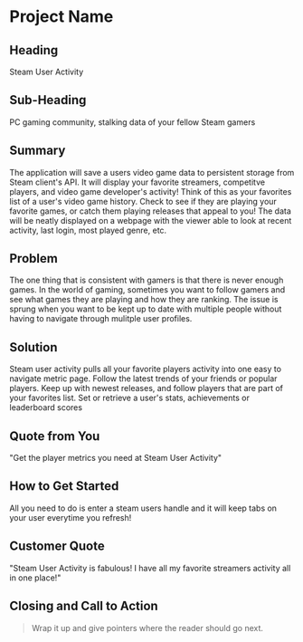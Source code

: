 # Project Name #

<!-- 
> This material was originally posted [here](http://www.quora.com/What-is-Amazons-approach-to-product-development-and-product-management). It is reproduced here for posterities sake.

There is an approach called "working backwards" that is widely used at Amazon. They work backwards from the customer, rather than starting with an idea for a product and trying to bolt customers onto it. While working backwards can be applied to any specific product decision, using this approach is especially important when developing new products or features.

For new initiatives a product manager typically starts by writing an internal press release announcing the finished product. The target audience for the press release is the new/updated product's customers, which can be retail customers or internal users of a tool or technology. Internal press releases are centered around the customer problem, how current solutions (internal or external) fail, and how the new product will blow away existing solutions.

If the benefits listed don't sound very interesting or exciting to customers, then perhaps they're not (and shouldn't be built). Instead, the product manager should keep iterating on the press release until they've come up with benefits that actually sound like benefits. Iterating on a press release is a lot less expensive than iterating on the product itself (and quicker!).

If the press release is more than a page and a half, it is probably too long. Keep it simple. 3-4 sentences for most paragraphs. Cut out the fat. Don't make it into a spec. You can accompany the press release with a FAQ that answers all of the other business or execution questions so the press release can stay focused on what the customer gets. My rule of thumb is that if the press release is hard to write, then the product is probably going to suck. Keep working at it until the outline for each paragraph flows. 

Oh, and I also like to write press-releases in what I call "Oprah-speak" for mainstream consumer products. Imagine you're sitting on Oprah's couch and have just explained the product to her, and then you listen as she explains it to her audience. That's "Oprah-speak", not "Geek-speak".

Once the project moves into development, the press release can be used as a touchstone; a guiding light. The product team can ask themselves, "Are we building what is in the press release?" If they find they're spending time building things that aren't in the press release (overbuilding), they need to ask themselves why. This keeps product development focused on achieving the customer benefits and not building extraneous stuff that takes longer to build, takes resources to maintain, and doesn't provide real customer benefit (at least not enough to warrant inclusion in the press release).
 -->
 
## Heading ##
  Steam User Activity
## Sub-Heading ##
  PC gaming community, stalking data of your fellow Steam gamers
## Summary ##
  The application will save a users video game data to persistent storage from Steam client's API. It will display your favorite streamers, competitve players, and video game developer's activity! Think of this as your favorites list of a user's video game history. Check to see if they are playing your favorite games, or catch them playing releases that appeal to you! The data will be neatly displayed on a webpage with the viewer able to look at recent activity, last login, most played genre, etc. 
## Problem ##
  The one thing that is consistent with gamers is that there is never enough games. In the world of gaming, sometimes you want to follow gamers and see what games they are playing and how they are ranking. The issue is sprung when you want to be kept up to date with multiple people without having to navigate through mulitple user profiles.
## Solution ##
  Steam user activity pulls all your favorite players activity into one easy to navigate metric page. Follow the latest trends of your friends or popular players. Keep up with newest releases, and follow players that are part of your favorites list. Set or retrieve a user's stats, achievements or leaderboard scores
## Quote from You ##
  "Get the player metrics you need at Steam User Activity"
## How to Get Started ##
  All you need to do is enter a steam users handle and it will keep tabs on your user everytime you refresh!
## Customer Quote ##
  "Steam User Activity is fabulous! I have all my favorite streamers activity all in one place!"
## Closing and Call to Action ##
  > Wrap it up and give pointers where the reader should go next.
